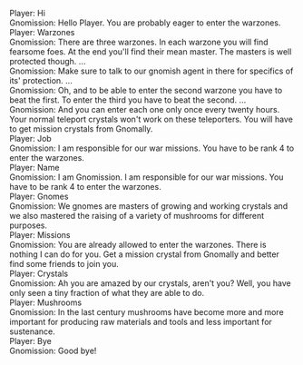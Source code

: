 Player: Hi  
Gnomission: Hello Player. You are probably eager to enter the warzones.  
Player: Warzones  
Gnomission: There are three warzones. In each warzone you will find fearsome foes. At the end you'll find their mean master. The masters is well protected though. ...  
Gnomission: Make sure to talk to our gnomish agent in there for specifics of its' protection. ...  
Gnomission: Oh, and to be able to enter the second warzone you have to beat the first. To enter the third you have to beat the second. ...  
Gnomission: And you can enter each one only once every twenty hours. Your normal teleport crystals won't work on these teleporters. You will have to get mission crystals from Gnomally.  
Player: Job  
Gnomission: I am responsible for our war missions. You have to be rank 4 to enter the warzones.  
Player: Name  
Gnomission: I am Gnomission. I am responsible for our war missions. You have to be rank 4 to enter the warzones.  
Player: Gnomes  
Gnomission: We gnomes are masters of growing and working crystals and we also mastered the raising of a variety of mushrooms for different purposes.  
Player: Missions  
Gnomission: You are already allowed to enter the warzones. There is nothing I can do for you. Get a mission crystal from Gnomally and better find some friends to join you.  
Player: Crystals  
Gnomission: Ah you are amazed by our crystals, aren't you? Well, you have only seen a tiny fraction of what they are able to do.  
Player: Mushrooms  
Gnomission: In the last century mushrooms have become more and more important for producing raw materials and tools and less important for sustenance.  
Player: Bye  
Gnomission: Good bye!  
